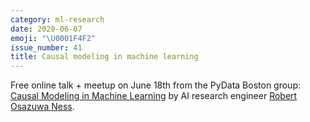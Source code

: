 ```yaml
---
category: ml-research
date: 2020-06-07
emoji: "\U0001F4F2"
issue_number: 41
title: Causal modeling in machine learning
---
```


Free online talk + meetup on June 18th from the PyData Boston group: [Causal Modeling in Machine Learning](https://www.meetup.com/PyData-Boston-Cambridge/events/270901581/?utm_campaign=Dynamically%20Typed&utm_medium=email&utm_source=Revue%20newsletter) by AI research engineer [Robert Osazuwa Ness](https://www.linkedin.com/in/osazuwa/?utm_campaign=Dynamically%20Typed&utm_medium=email&utm_source=Revue%20newsletter).